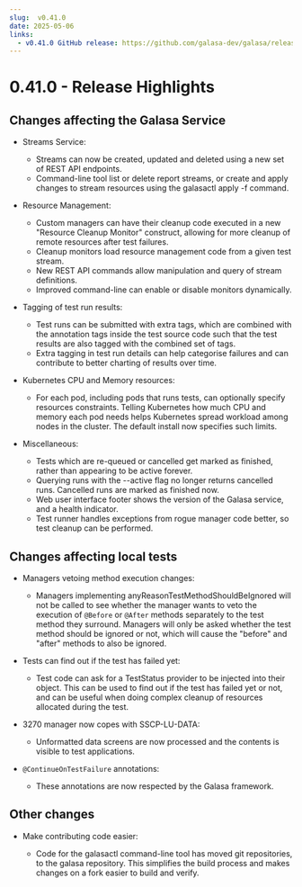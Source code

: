 ```yaml
---
slug:  v0.41.0
date: 2025-05-06
links:
  - v0.41.0 GitHub release: https://github.com/galasa-dev/galasa/releases/tag/v0.41.0
---
```


# 0.41.0 - Release Highlights

## Changes affecting the Galasa Service

- Streams Service:

  - Streams can now be created, updated and deleted using a new set of REST API endpoints.
  - Command-line tool list or delete report streams, or create and apply changes to stream resources using the galasactl apply -f command.

- Resource Management:

  - Custom managers can have their cleanup code executed in a new "Resource Cleanup Monitor" construct, allowing for more cleanup of remote resources after test failures.
  - Cleanup monitors load resource management code from a given test stream.
  - New REST API commands allow manipulation and query of stream definitions.
  - Improved command-line can enable or disable monitors dynamically.

- Tagging of test run results:

  - Test runs can be submitted with extra tags, which are combined with the annotation tags inside the test source code such that the test results are also tagged with the combined set of tags.
  - Extra tagging in test run details can help categorise failures and can contribute to better charting of results over time.

- Kubernetes CPU and Memory resources:

  - For each pod, including pods that runs tests, can optionally specify resources constraints. Telling Kubernetes how much CPU and memory each pod needs helps Kubernetes spread workload among nodes in the cluster. The default install now specifies such limits.

- Miscellaneous:

  - Tests which are re-queued or cancelled get marked as finished, rather than appearing to be active forever.
  - Querying runs with the --active flag no longer returns cancelled runs. Cancelled runs are marked as finished now.
  - Web user interface footer shows the version of the Galasa service, and a health indicator.
  - Test runner handles exceptions from rogue manager code better, so test cleanup can be performed.

## Changes affecting local tests

- Managers vetoing method execution changes:

  - Managers implementing anyReasonTestMethodShouldBeIgnored will not be called to see whether the manager wants to veto the execution of `@Before` or `@After` methods separately to the test method they surround. Managers will only be asked whether the test method should be ignored or not, which will cause the "before" and "after" methods to also be ignored.

- Tests can find out if the test has failed yet:

  - Test code can ask for a TestStatus provider to be injected into their object. This can be used to find out if the test has failed yet or not, and can be useful when doing complex cleanup of resources allocated during the test.

- 3270 manager now copes with SSCP-LU-DATA:

  - Unformatted data screens are now processed and the contents is visible to test applications.

- `@ContinueOnTestFailure` annotations:

  - These annotations are now respected by the Galasa framework.

## Other changes

- Make contributing code easier:

  - Code for the galasactl command-line tool has moved git repositories, to the galasa repository.
    This simplifies the build process and makes changes on a fork easier to build and verify.

